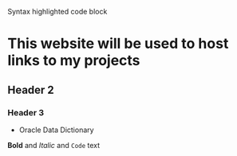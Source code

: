 Syntax highlighted code block

# This website will be used to host links to my projects
## Header 2
### Header 3

- Oracle Data Dictionary

**Bold** and _Italic_ and `Code` text
